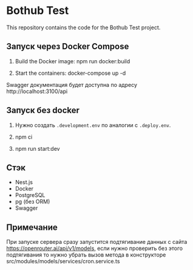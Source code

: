 # Bothub Test

This repository contains the code for the Bothub Test project.

## Запуск через Docker Compose

1. Build the Docker image:
npm run docker:build

2. Start the containers:
docker-compose up -d

Swagger документация будет доступна по адресу http://localhost:3100/api

## Запуск без docker


1. Нужно создать `.development.env` по аналогии с `.deploy.env`.

2. npm ci

3. npm run start:dev

## Стэк

- Nest.js
- Docker
- PostgreSQL
- pg (без ORM)
- Swagger

## Примечание

При запуске сервера сразу запустится подтягивание данных с сайта https://openrouter.ai/api/v1/models, если нужно проверить без этого подтягивания то нужно убрать вызов метода в конструкторе src/modules/models/services/cron.service.ts